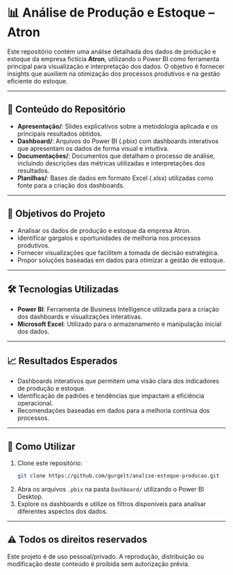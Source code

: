 
# 📊 Análise de Produção e Estoque – Atron

Este repositório contém uma análise detalhada dos dados de produção e estoque da empresa fictícia **Atron**, utilizando o Power BI como ferramenta principal para visualização e interpretação dos dados. O objetivo é fornecer insights que auxiliem na otimização dos processos produtivos e na gestão eficiente do estoque.

---

## 🧾 Conteúdo do Repositório

- **Apresentação/**: Slides explicativos sobre a metodologia aplicada e os principais resultados obtidos.
- **Dashboard/**: Arquivos do Power BI (.pbix) com dashboards interativos que apresentam os dados de forma visual e intuitiva.
- **Documentações/**: Documentos que detalham o processo de análise, incluindo descrições das métricas utilizadas e interpretações dos resultados.
- **Planilhas/**: Bases de dados em formato Excel (.xlsx) utilizadas como fonte para a criação dos dashboards.

---

## 🎯 Objetivos do Projeto

- Analisar os dados de produção e estoque da empresa Atron.
- Identificar gargalos e oportunidades de melhoria nos processos produtivos.
- Fornecer visualizações que facilitem a tomada de decisão estratégica.
- Propor soluções baseadas em dados para otimizar a gestão de estoque.

---

## 🛠️ Tecnologias Utilizadas

- **Power BI**: Ferramenta de Business Intelligence utilizada para a criação dos dashboards e visualizações interativas.
- **Microsoft Excel**: Utilizado para o armazenamento e manipulação inicial dos dados.

---

## 📈 Resultados Esperados

- Dashboards interativos que permitem uma visão clara dos indicadores de produção e estoque.
- Identificação de padrões e tendências que impactam a eficiência operacional.
- Recomendações baseadas em dados para a melhoria contínua dos processos.

---

## 📌 Como Utilizar

1. Clone este repositório:
   ```bash
   git clone https://github.com/gurgelt/analise-estoque-producao.git
   ```
2. Abra os arquivos `.pbix` na pasta `Dashboard/` utilizando o Power BI Desktop.
3. Explore os dashboards e utilize os filtros disponíveis para analisar diferentes aspectos dos dados.

---

## ⚠️ Todos os direitos reservados

Este projeto é de uso pessoal/privado. A reprodução, distribuição ou modificação deste conteúdo é proibida sem autorização prévia.
